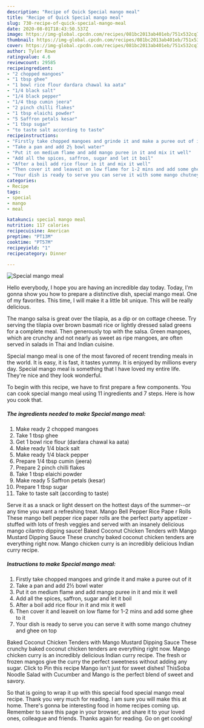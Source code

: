 ```yaml
---
description: "Recipe of Quick Special mango meal"
title: "Recipe of Quick Special mango meal"
slug: 730-recipe-of-quick-special-mango-meal
date: 2020-08-01T18:43:50.537Z
image: https://img-global.cpcdn.com/recipes/081bc2013ab401eb/751x532cq70/special-mango-meal-recipe-main-photo.jpg
thumbnail: https://img-global.cpcdn.com/recipes/081bc2013ab401eb/751x532cq70/special-mango-meal-recipe-main-photo.jpg
cover: https://img-global.cpcdn.com/recipes/081bc2013ab401eb/751x532cq70/special-mango-meal-recipe-main-photo.jpg
author: Tyler Rowe
ratingvalue: 4.6
reviewcount: 29585
recipeingredient:
- "2 chopped mangoes"
- "1 tbsp ghee"
- "1 bowl rice flour dardara chawal ka aata"
- "1/4 black salt"
- "1/4 black pepper"
- "1/4 tbsp cumin jeera"
- "2 pinch chilli flakes"
- "1 tbsp elaichi powder"
- "5 Saffron petals kesar"
- "1 tbsp sugar"
- "to taste salt according to taste"
recipeinstructions:
- "Firstly take chopped mangoes and grinde it and make a puree out of it"
- "Take a pan and add 2½ bowl water"
- "Put it on medium flame and add mango puree in it and mix it well"
- "Add all the spices, saffron, sugar and let it boil"
- "After a boil add rice flour in it and mix it well"
- "Then cover it and leaveit on low flame for 1-2 mins and add some ghee to it"
- "Your dish is ready to serve you can serve it with some mango chutney and ghee on top"
categories:
- Recipe
tags:
- special
- mango
- meal

katakunci: special mango meal 
nutrition: 117 calories
recipecuisine: American
preptime: "PT13M"
cooktime: "PT57M"
recipeyield: "1"
recipecategory: Dinner

---
```



![Special mango meal](https://img-global.cpcdn.com/recipes/081bc2013ab401eb/751x532cq70/special-mango-meal-recipe-main-photo.jpg)

Hello everybody, I hope you are having an incredible day today. Today, I'm gonna show you how to prepare a distinctive dish, special mango meal. One of my favorites. This time, I will make it a little bit unique. This will be really delicious.

The mango salsa is great over the tilapia, as a dip or on cottage cheese. Try serving the tilapia over brown basmati rice or lightly dressed salad greens for a complete meal. Then generously top with the salsa. Green mangoes, which are crunchy and not nearly as sweet as ripe mangoes, are often served in salads in Thai and Indian cuisine.

Special mango meal is one of the most favored of recent trending meals in the world. It is easy, it is fast, it tastes yummy. It is enjoyed by millions every day. Special mango meal is something that I have loved my entire life. They're nice and they look wonderful.


To begin with this recipe, we have to first prepare a few components. You can cook special mango meal using 11 ingredients and 7 steps. Here is how you cook that.

<!--inarticleads1-->

##### The ingredients needed to make Special mango meal:

1. Make ready 2 chopped mangoes
1. Take 1 tbsp ghee
1. Get 1 bowl rice flour (dardara chawal ka aata)
1. Make ready 1/4 black salt
1. Make ready 1/4 black pepper
1. Prepare 1/4 tbsp cumin (jeera)
1. Prepare 2 pinch chilli flakes
1. Take 1 tbsp elaichi powder
1. Make ready 5 Saffron petals (kesar)
1. Prepare 1 tbsp sugar
1. Take to taste salt (according to taste)


Serve it as a snack or light dessert on the hottest days of the summer--or any time you want a refreshing treat. Mango Bell Pepper Rice Pape r Rolls These mango bell pepper rice paper rolls are the perfect party appetizer - stuffed with lots of fresh veggies and served with an insanely delicious mango cilantro dipping sauce! Baked Coconut Chicken Tenders with Mango Mustard Dipping Sauce These crunchy baked coconut chicken tenders are everything right now. Mango chicken curry is an incredibly delicious Indian curry recipe. 

<!--inarticleads2-->

##### Instructions to make Special mango meal:

1. Firstly take chopped mangoes and grinde it and make a puree out of it
1. Take a pan and add 2½ bowl water
1. Put it on medium flame and add mango puree in it and mix it well
1. Add all the spices, saffron, sugar and let it boil
1. After a boil add rice flour in it and mix it well
1. Then cover it and leaveit on low flame for 1-2 mins and add some ghee to it
1. Your dish is ready to serve you can serve it with some mango chutney and ghee on top


Baked Coconut Chicken Tenders with Mango Mustard Dipping Sauce These crunchy baked coconut chicken tenders are everything right now. Mango chicken curry is an incredibly delicious Indian curry recipe. The fresh or frozen mangos give the curry the perfect sweetness without adding any sugar. Click to Pin this recipe Mango isn&#39;t just for sweet dishes! This ​Soba Noodle Salad with Cucumber and Mango is the perfect blend of sweet and savory. 

So that is going to wrap it up with this special food special mango meal recipe. Thank you very much for reading. I am sure you will make this at home. There's gonna be interesting food in home recipes coming up. Remember to save this page in your browser, and share it to your loved ones, colleague and friends. Thanks again for reading. Go on get cooking!
